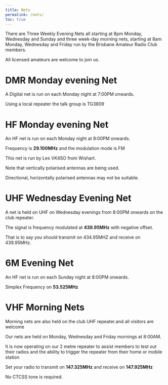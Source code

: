 ```yaml
---
title: Nets
permalink: /nets/
toc: true
---
```


There are Three Weekly Evening Nets all starting at 8pm Monday, Wednesday and Sunday
and three week-day morning nets, starting at 8am Monday, Wednesday and Friday
run by the Brisbane Amateur Radio Club members.

All licensed amateurs are welcome to join us.

# DMR Monday evening Net

A Digital net is run on each Monday night at 7:00PM onwards.

Using a local repeater the talk group is TG3809

# HF Monday evening Net

An HF net is run on each Monday night at 8:00PM onwards.

Frequency is **29.100MHz** and the modulation mode is FM

This net is run by Les VK4SO from Wishart.

Note that vertically polarised antennas are being used.

Directional, horizontally polarised antennas may not be suitable.

# UHF Wednesday Evening Net

A net is held on UHF on Wednesday evenings from 8:00PM onwards on the club repeater.

The signal is frequency modulated at **439.95MHz** with negative offset.

That is to say you should transmit on 434.95MHZ and receive on 439.95MHz.

# 6M Evening Net

An HF net is run on each Sunday night at 8:00PM onwards.

Simplex Frequency on **53.525MHz**

# VHF Morning Nets

Morning nets are also held on the club UHF repeater.and all visitors are welcome

Our nets are held on Monday, Wednesday and Friday mornings at 8:00AM.

It is now operating on our 2 metre repeater to assist members to test out their radios
and the ability to trigger the repeater from their home or mobile station

Set your radio to transmit on **147.325MHz** and receive on **147.925MHz**

No CTCSS tone is required.
